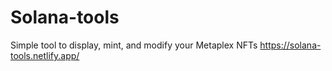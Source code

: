 # Solana-tools
Simple tool to display, mint, and modify your Metaplex NFTs
https://solana-tools.netlify.app/
